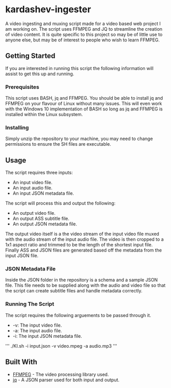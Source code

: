 # kardashev-ingester

A video ingesting and muxing script made for a video based web project I am working on. The script uses FFMPEG and JQ to streamline the creation of video content. It is quite specific to this project so may be of little use to anyone else, but may be of interest to people who wish to learn FFMPEG.

## Getting Started

If you are interested in running this script the following information will assist to get this up and running.

### Prerequisites

This script uses BASH, jq and FFMPEG. You should be able to install jq and FFMPEG on your flavour of Linux without many issues. This will even work with the Windows 10 implementation of BASH so long as jq and FFMPEG is installed within the Linux subsystem.

### Installing
Simply unzip the repository to your machine, you may need to change permissions to ensure the SH files are executable.

## Usage
The script requires three inputs:

* An input video file.
* An input audio file.
* An input JSON metadata file.

The script will process this and output the following:

* An output video file.
* An output ASS subtitle file.
* An output JSON metadata file.

The output video itself is a the video stream of the input video file muxed with the audio stream of the input audio file. The video is then cropped to a 1x1 aspect ratio and trimmed to be the length of the shortest input file. Finally ASS and JSON files are generated based off the metadata from the input JSON file.

### JSON Metadata File

Inside the JSON folder in the repository is a schema and a sample JSON file. This file needs to be supplied along with the audio and video file so that the script can create subtitle files and handle metadata correctly.

### Running The Script

The script requires the following arguements to be passed through it.

* -v: The input video file.
* -a: The input audio file.
* -i: The input JSON metadata file.

'''
./KI.sh -i input.json -v video.mpeg -a audio.mp3
'''

## Built With

* [FFMPEG](https://www.ffmpeg.org/) - The video processing library used.
* [jq](https://stedolan.github.io/jq/) - A JSON parser used for both input and output.
